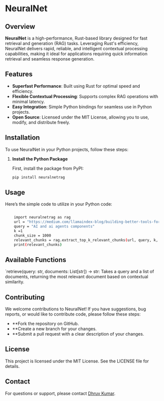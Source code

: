 # NeuralNet

## Overview

**NeuralNet** is a high-performance, Rust-based library designed for fast retrieval and generation (RAG) tasks. Leveraging Rust's efficiency, NeuralNet delivers rapid, reliable, and intelligent contextual processing capabilities, making it ideal for applications requiring quick information retrieval and seamless response generation.

## Features

- **Superfast Performance**: Built using Rust for optimal speed and efficiency.
- **Flexible Contextual Processing**: Supports complex RAG operations with minimal latency.
- **Easy Integration**: Simple Python bindings for seamless use in Python projects.
- **Open Source**: Licensed under the MIT License, allowing you to use, modify, and distribute freely.

## Installation

To use NeuralNet in your Python projects, follow these steps:

1. **Install the Python Package**

   First, install the package from PyPI:

   ```bash
   pip install neuralnetrag

## Usage
Here’s the simple code to utilize in your Python code:

```bash

    import neuralnetrag as rag
    url = "https://medium.com/llamaindex-blog/building-better-tools-for-llm-agents-f8c5a6714f11"
    query = "AI and ai agents components"
    k =1
    chunk_size = 1000 
    relevant_chunks = rag.extract_top_k_relevant_chunks(url, query, k, chunk_size)
    print(relevant_chunks)


```
## Available Functions
`retrieve(query: str, documents: List[str]) -> str: Takes a query and a list of documents, returning the most relevant document based on contextual similarity.


## Contributing
We welcome contributions to NeuralNet! If you have suggestions, bug reports, or would like to contribute code, please follow these steps:

- **Fork the repository on GitHub.
- **Create a new branch for your changes.
- **Submit a pull request with a clear description of your changes.

## License
This project is licensed under the MIT License. See the LICENSE file for details.

## Contact
For questions or support, please contact [Dhruv Kumar](dhruvkumar9115@gmail.com).
